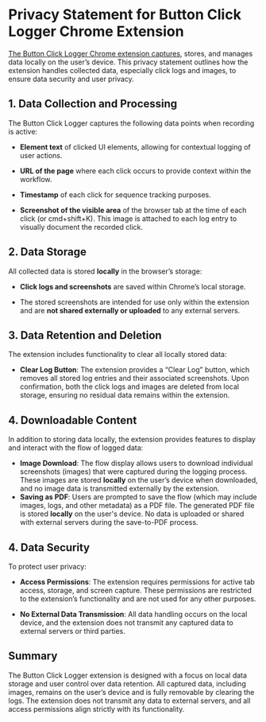 # Privacy Statement for Button Click Logger Chrome Extension

[The Button Click Logger Chrome extension captures](https://github.com/benjamayden/Click-through-flow-recorder), stores, and manages data locally on the user’s device. This privacy statement outlines how the extension handles collected data, especially click logs and images, to ensure data security and user privacy.

## 1\. Data Collection and Processing

The Button Click Logger captures the following data points when recording is active:

* **Element text** of clicked UI elements, allowing for contextual logging of user actions.

* **URL of the page** where each click occurs to provide context within the workflow.

* **Timestamp** of each click for sequence tracking purposes.

* **Screenshot of the visible area** of the browser tab at the time of each click (or cmd+shift+K). This image is attached to each log entry to visually document the recorded click.

## 2\. Data Storage

All collected data is stored **locally** in the browser’s storage:

* **Click logs and screenshots** are saved within Chrome’s local storage.

* The stored screenshots are intended for use only within the extension and are **not shared externally or uploaded** to any external servers.

## 3\. Data Retention and Deletion

The extension includes functionality to clear all locally stored data:

* **Clear Log Button**: The extension provides a “Clear Log” button, which removes all stored log entries and their associated screenshots. Upon confirmation, both the click logs and images are deleted from local storage, ensuring no residual data remains within the extension.

## 4\. Downloadable Content

In addition to storing data locally, the extension provides features to display and interact with the flow of logged data:

* **Image Download**: The flow display allows users to download individual screenshots (images) that were captured during the logging process. These images are stored **locally** on the user’s device when downloaded, and no image data is transmitted externally by the extension.  
* **Saving as PDF**: Users are prompted to save the flow (which may include images, logs, and other metadata) as a PDF file. The generated PDF file is stored **locally** on the user's device. No data is uploaded or shared with external servers during the save-to-PDF process.

## 4\. Data Security

To protect user privacy:

* **Access Permissions**: The extension requires permissions for active tab access, storage, and screen capture. These permissions are restricted to the extension’s functionality and are not used for any other purposes.

* **No External Data Transmission**: All data handling occurs on the local device, and the extension does not transmit any captured data to external servers or third parties.

## Summary

The Button Click Logger extension is designed with a focus on local data storage and user control over data retention. All captured data, including images, remains on the user’s device and is fully removable by clearing the logs. The extension does not transmit any data to external servers, and all access permissions align strictly with its functionality.

